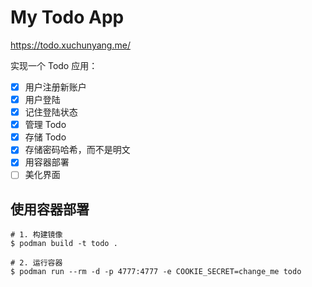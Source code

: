 # My Todo App

https://todo.xuchunyang.me/

实现一个 Todo 应用：

- [x] 用户注册新账户
- [x] 用户登陆
- [x] 记住登陆状态
- [x] 管理 Todo
- [x] 存储 Todo
- [x] 存储密码哈希，而不是明文
- [x] 用容器部署
- [ ] 美化界面

## 使用容器部署

    # 1. 构建镜像
    $ podman build -t todo .

    # 2. 运行容器
    $ podman run --rm -d -p 4777:4777 -e COOKIE_SECRET=change_me todo
